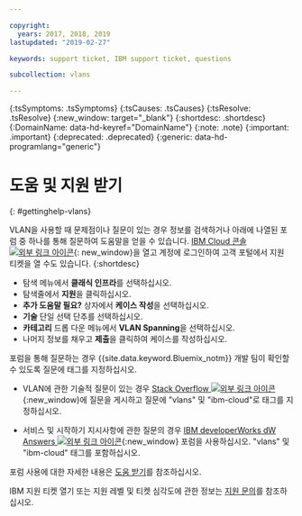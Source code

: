 ```yaml
---

copyright:
  years: 2017, 2018, 2019
lastupdated: "2019-02-27"

keywords: support ticket, IBM support ticket, questions

subcollection: vlans

---
```


<!-- Common attributes used in the template are defined as follows: -->
{:tsSymptoms: .tsSymptoms}
{:tsCauses: .tsCauses}
{:tsResolve: .tsResolve}
{:new_window: target="_blank"}
{:shortdesc: .shortdesc}
{:DomainName: data-hd-keyref="DomainName"}
{:note: .note}
{:important: .important}
{:deprecated: .deprecated}
{:generic: data-hd-programlang="generic"}

<!-- # {{site.data.keyword.blockstorageshort}} troubleshooting
{: #ts} -->
<!-- Provide an appropriate ID above -->

<!-- IN PROGRESS - AUDIENCE BLUE, STAGING ONLY -->


<!-- This is the template for troubleshooting topics.  -->

<!-- The short description section should include the service long name and "Bluemix" for search optimization. Example short description: -->

<!-- Add a heading and content for how to get help and support. Use this template for beta and GA services:  -->
# 도움 및 지원 받기
{: #gettinghelp-vlans}

VLAN을 사용할 때 문제점이나 질문이 있는 경우 정보를 검색하거나 아래에 나열된 포럼 중 하나를 통해 질문하여 도움말을 얻을 수 있습니다. [IBM Cloud 콘솔 ![외부 링크 아이콘](../../icons/launch-glyph.svg "외부 링크 아이콘")](https://{DomainName}/unifiedsupport/cases/add){: new_window}을 열고 계정에 로그인하여 고객 포털에서 지원 티켓을 열 수도 있습니다. 
{:shortdesc}

* 탐색 메뉴에서 **클래식 인프라**를 선택하십시오.
* 탐색줄에서 **지원**을 클릭하십시오.
* **추가 도움말 필요?** 상자에서 **케이스 작성**을 선택하십시오.
* **기술** 단일 선택 단추를 선택하십시오.
* **카테고리** 드롭 다운 메뉴에서 **VLAN Spanning**을 선택하십시오.
* 나머지 정보를 채우고 **제출**을 클릭하여 케이스를 작성하십시오.

포럼을 통해 질문하는 경우 {{site.data.keyword.Bluemix_notm}} 개발 팀이 확인할 수 있도록 질문에 태그를 지정하십시오.
<!--Insert the appropriate Stack Overflow tag for your service for <block-storage> in URL and text below:  -->
* VLAN에 관한 기술적 질문이 있는 경우 [Stack Overflow ![외부 링크 아이콘](../../icons/launch-glyph.svg "외부 링크 아이콘")](https://stackoverflow.com/search?q=vlans+ibm-cloud){:new_window}에 질문을 게시하고 질문에 "vlans" 및 "ibm-cloud"로 태그를 지정하십시오.
<!--Insert the appropriate dW Answers tag for your service for <service_keyword> in URL below:  -->
* 서비스 및 시작하기 지시사항에 관한 질문의 경우 [IBM developerWorks dW Answers ![외부 링크 아이콘](../../icons/launch-glyph.svg "외부 링크 아이콘")](https://developer.ibm.com/answers/topics/vlans.html?smartspace=ibm-cloud){:new_window} 포럼을 사용하십시오. "vlans" 및 "ibm-cloud" 태그를 포함하십시오.

포럼 사용에 대한 자세한 내용은 [도움 받기](/docs/get-support?topic=get-support-getting-customer-support)를 참조하십시오.

IBM 지원 티켓 열기 또는 지원 레벨 및 티켓 심각도에 관한 정보는 [지원 문의](/docs/get-support?topic=get-support-getting-customer-support)를 참조하십시오.
